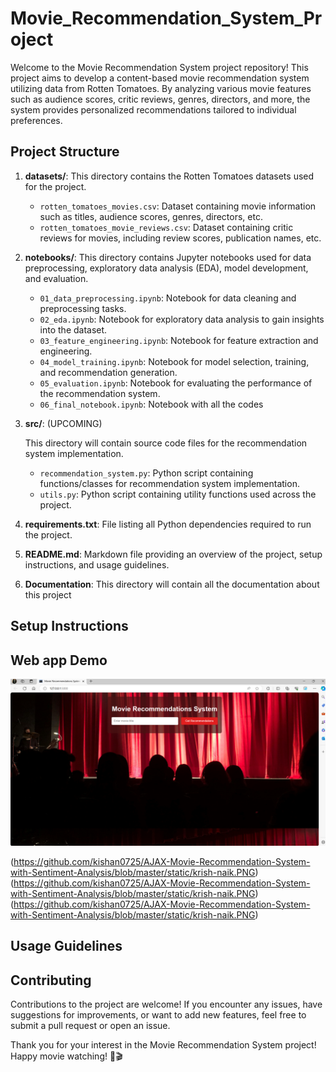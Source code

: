 # Movie_Recommendation_System_Project


Welcome to the Movie Recommendation System project repository! This project aims to develop a content-based movie recommendation system utilizing data from Rotten Tomatoes. By analyzing various movie features such as audience scores, critic reviews, genres, directors, and more, the system provides personalized recommendations tailored to individual preferences.

## Project Structure

1. **datasets/**: This directory contains the Rotten Tomatoes datasets used for the project.
   - `rotten_tomatoes_movies.csv`: Dataset containing movie information such as titles, audience scores, genres, directors, etc.
   - `rotten_tomatoes_movie_reviews.csv`: Dataset containing critic reviews for movies, including review scores, publication names, etc.

2. **notebooks/**: This directory contains Jupyter notebooks used for data preprocessing, exploratory data analysis (EDA), model development, and evaluation.
   - `01_data_preprocessing.ipynb`: Notebook for data cleaning and preprocessing tasks.
   - `02_eda.ipynb`: Notebook for exploratory data analysis to gain insights into the dataset.
   - `03_feature_engineering.ipynb`: Notebook for feature extraction and engineering.
   - `04_model_training.ipynb`: Notebook for model selection, training, and recommendation generation.
   - `05_evaluation.ipynb`: Notebook for evaluating the performance of the recommendation system.
   - `06_final_notebook.ipynb`: Notebook with all the codes

3. **src/**: (UPCOMING)

    This directory will contain source code files for the recommendation system implementation.
   - `recommendation_system.py`: Python script containing functions/classes for recommendation system implementation.
   - `utils.py`: Python script containing utility functions used across the project.

5. **requirements.txt**: File listing all Python dependencies required to run the project.

6. **README.md**: Markdown file providing an overview of the project, setup instructions, and usage guidelines.
7. **Documentation**: This directory will contain all the documentation about this project

## Setup Instructions


## Web app Demo
![static/web app 1.png](https://github.com/Arshapjoy/Movie_Recommendation_System_Project/blob/1ac9f4bb91da0b6f5470abcd39c40dede4fd09ff/static/web%20app%201.png)


(https://github.com/kishan0725/AJAX-Movie-Recommendation-System-with-Sentiment-Analysis/blob/master/static/krish-naik.PNG)
(https://github.com/kishan0725/AJAX-Movie-Recommendation-System-with-Sentiment-Analysis/blob/master/static/krish-naik.PNG)
(https://github.com/kishan0725/AJAX-Movie-Recommendation-System-with-Sentiment-Analysis/blob/master/static/krish-naik.PNG)


## Usage Guidelines



## Contributing

Contributions to the project are welcome! If you encounter any issues, have suggestions for improvements, or want to add new features, feel free to submit a pull request or open an issue.

Thank you for your interest in the Movie Recommendation System project! Happy movie watching! 🍿🎬


